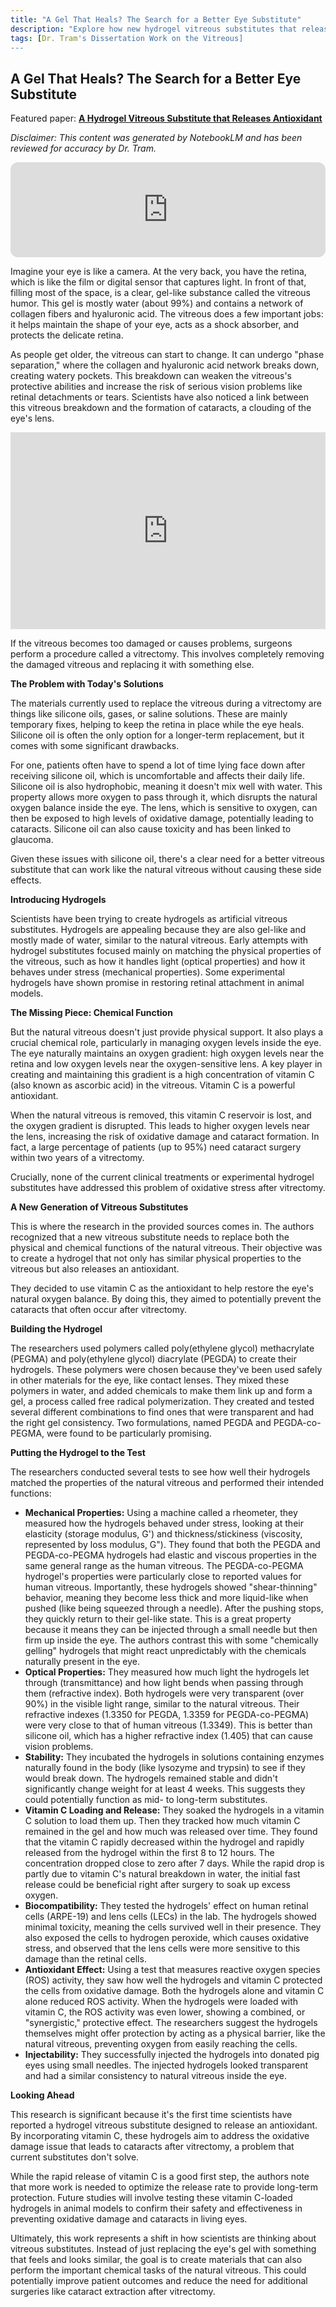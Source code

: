 ```yaml
---
title: "A Gel That Heals? The Search for a Better Eye Substitute"
description: "Explore how new hydrogel vitreous substitutes that release antioxidants could revolutionize eye surgery and protect vision after vitrectomy."
tags: [Dr. Tram's Dissertation Work on the Vitreous]
---
```


## A Gel That Heals? The Search for a Better Eye Substitute

Featured paper: [**A Hydrogel Vitreous Substitute that Releases Antioxidant**](https://doi.org/10.1002/mabi.201900305)

*Disclaimer: This content was generated by NotebookLM and has been reviewed for accuracy by Dr. Tram.*

<!-- Podcast embed -->
<div align="center">
  <iframe style="border-radius:12px" src="https://open.spotify.com/embed/episode/7e3Lp8VO44o3VZbPhVryQ9?utm_source=generator&theme=0" width="100%" height="152" frameBorder="0" allowfullscreen="" allow="autoplay; clipboard-write; encrypted-media; fullscreen; picture-in-picture" loading="lazy"></iframe>
</div>

Imagine your eye is like a camera. At the very back, you have the retina, which is like the film or digital sensor that captures light. In front of that, filling most of the space, is a clear, gel-like substance called the vitreous humor. This gel is mostly water (about 99%) and contains a network of collagen fibers and hyaluronic acid. The vitreous does a few important jobs: it helps maintain the shape of your eye, acts as a shock absorber, and protects the delicate retina.

As people get older, the vitreous can start to change. It can undergo "phase separation," where the collagen and hyaluronic acid network breaks down, creating watery pockets. This breakdown can weaken the vitreous's protective abilities and increase the risk of serious vision problems like retinal detachments or tears. Scientists have also noticed a link between this vitreous breakdown and the formation of cataracts, a clouding of the eye's lens.

<!-- YouTube embed -->
<div align="center">
  <iframe width="100%" height="315" src="https://www.youtube.com/embed/NpsupP57ZKw?si=XF2Ga53lTPNzvZBy" title="YouTube video player" frameborder="0" allow="accelerometer; autoplay; clipboard-write; encrypted-media; gyroscope; picture-in-picture; web-share" referrerpolicy="strict-origin-when-cross-origin" allowfullscreen></iframe>
</div>

If the vitreous becomes too damaged or causes problems, surgeons perform a procedure called a vitrectomy. This involves completely removing the damaged vitreous and replacing it with something else.

**The Problem with Today's Solutions**

The materials currently used to replace the vitreous during a vitrectomy are things like silicone oils, gases, or saline solutions. These are mainly temporary fixes, helping to keep the retina in place while the eye heals. Silicone oil is often the only option for a longer-term replacement, but it comes with some significant drawbacks.

For one, patients often have to spend a lot of time lying face down after receiving silicone oil, which is uncomfortable and affects their daily life. Silicone oil is also hydrophobic, meaning it doesn't mix well with water. This property allows more oxygen to pass through it, which disrupts the natural oxygen balance inside the eye. The lens, which is sensitive to oxygen, can then be exposed to high levels of oxidative damage, potentially leading to cataracts. Silicone oil can also cause toxicity and has been linked to glaucoma.

Given these issues with silicone oil, there's a clear need for a better vitreous substitute that can work like the natural vitreous without causing these side effects.

**Introducing Hydrogels**

Scientists have been trying to create hydrogels as artificial vitreous substitutes. Hydrogels are appealing because they are also gel-like and mostly made of water, similar to the natural vitreous. Early attempts with hydrogel substitutes focused mainly on matching the physical properties of the vitreous, such as how it handles light (optical properties) and how it behaves under stress (mechanical properties). Some experimental hydrogels have shown promise in restoring retinal attachment in animal models.

**The Missing Piece: Chemical Function**

But the natural vitreous doesn't just provide physical support. It also plays a crucial chemical role, particularly in managing oxygen levels inside the eye. The eye naturally maintains an oxygen gradient: high oxygen levels near the retina and low oxygen levels near the oxygen-sensitive lens. A key player in creating and maintaining this gradient is a high concentration of vitamin C (also known as ascorbic acid) in the vitreous. Vitamin C is a powerful antioxidant.

When the natural vitreous is removed, this vitamin C reservoir is lost, and the oxygen gradient is disrupted. This leads to higher oxygen levels near the lens, increasing the risk of oxidative damage and cataract formation. In fact, a large percentage of patients (up to 95%) need cataract surgery within two years of a vitrectomy.

Crucially, none of the current clinical treatments or experimental hydrogel substitutes have addressed this problem of oxidative stress after vitrectomy.

**A New Generation of Vitreous Substitutes**

This is where the research in the provided sources comes in. The authors recognized that a new vitreous substitute needs to replace both the physical and chemical functions of the natural vitreous. Their objective was to create a hydrogel that not only has similar physical properties to the vitreous but also releases an antioxidant.

They decided to use vitamin C as the antioxidant to help restore the eye's natural oxygen balance. By doing this, they aimed to potentially prevent the cataracts that often occur after vitrectomy.

**Building the Hydrogel**

The researchers used polymers called poly(ethylene glycol) methacrylate (PEGMA) and poly(ethylene glycol) diacrylate (PEGDA) to create their hydrogels. These polymers were chosen because they've been used safely in other materials for the eye, like contact lenses. They mixed these polymers in water, and added chemicals to make them link up and form a gel, a process called free radical polymerization. They created and tested several different combinations to find ones that were transparent and had the right gel consistency. Two formulations, named PEGDA and PEGDA-co-PEGMA, were found to be particularly promising.

**Putting the Hydrogel to the Test**

The researchers conducted several tests to see how well their hydrogels matched the properties of the natural vitreous and performed their intended functions:

*   **Mechanical Properties:** Using a machine called a rheometer, they measured how the hydrogels behaved under stress, looking at their elasticity (storage modulus, G') and thickness/stickiness (viscosity, represented by loss modulus, G"). They found that both the PEGDA and PEGDA-co-PEGMA hydrogels had elastic and viscous properties in the same general range as the human vitreous. The PEGDA-co-PEGMA hydrogel's properties were particularly close to reported values for human vitreous. Importantly, these hydrogels showed "shear-thinning" behavior, meaning they become less thick and more liquid-like when pushed (like being squeezed through a needle). After the pushing stops, they quickly return to their gel-like state. This is a great property because it means they can be injected through a small needle but then firm up inside the eye. The authors contrast this with some "chemically gelling" hydrogels that might react unpredictably with the chemicals naturally present in the eye.
*   **Optical Properties:** They measured how much light the hydrogels let through (transmittance) and how light bends when passing through them (refractive index). Both hydrogels were very transparent (over 90%) in the visible light range, similar to the natural vitreous. Their refractive indexes (1.3350 for PEGDA, 1.3359 for PEGDA-co-PEGMA) were very close to that of human vitreous (1.3349). This is better than silicone oil, which has a higher refractive index (1.405) that can cause vision problems.
*   **Stability:** They incubated the hydrogels in solutions containing enzymes naturally found in the body (like lysozyme and trypsin) to see if they would break down. The hydrogels remained stable and didn't significantly change weight for at least 4 weeks. This suggests they could potentially function as mid- to long-term substitutes.
*   **Vitamin C Loading and Release:** They soaked the hydrogels in a vitamin C solution to load them up. Then they tracked how much vitamin C remained in the gel and how much was released over time. They found that the vitamin C rapidly decreased within the hydrogel and rapidly released from the hydrogel within the first 8 to 12 hours. The concentration dropped close to zero after 7 days. While the rapid drop is partly due to vitamin C's natural breakdown in water, the initial fast release could be beneficial right after surgery to soak up excess oxygen.
*   **Biocompatibility:** They tested the hydrogels' effect on human retinal cells (ARPE-19) and lens cells (LECs) in the lab. The hydrogels showed minimal toxicity, meaning the cells survived well in their presence. They also exposed the cells to hydrogen peroxide, which causes oxidative stress, and observed that the lens cells were more sensitive to this damage than the retinal cells.
*   **Antioxidant Effect:** Using a test that measures reactive oxygen species (ROS) activity, they saw how well the hydrogels and vitamin C protected the cells from oxidative damage. Both the hydrogels alone and vitamin C alone reduced ROS activity. When the hydrogels were loaded with vitamin C, the ROS activity was even lower, showing a combined, or "synergistic," protective effect. The researchers suggest the hydrogels themselves might offer protection by acting as a physical barrier, like the natural vitreous, preventing oxygen from easily reaching the cells.
*   **Injectability:** They successfully injected the hydrogels into donated pig eyes using small needles. The injected hydrogels looked transparent and had a similar consistency to natural vitreous inside the eye.

**Looking Ahead**

This research is significant because it's the first time scientists have reported a hydrogel vitreous substitute designed to release an antioxidant. By incorporating vitamin C, these hydrogels aim to address the oxidative damage issue that leads to cataracts after vitrectomy, a problem that current substitutes don't solve.

While the rapid release of vitamin C is a good first step, the authors note that more work is needed to optimize the release rate to provide long-term protection. Future studies will involve testing these vitamin C-loaded hydrogels in animal models to confirm their safety and effectiveness in preventing oxidative damage and cataracts in living eyes.

Ultimately, this work represents a shift in how scientists are thinking about vitreous substitutes. Instead of just replacing the eye's gel with something that feels and looks similar, the goal is to create materials that can also perform the important chemical tasks of the natural vitreous. This could potentially improve patient outcomes and reduce the need for additional surgeries like cataract extraction after vitrectomy.